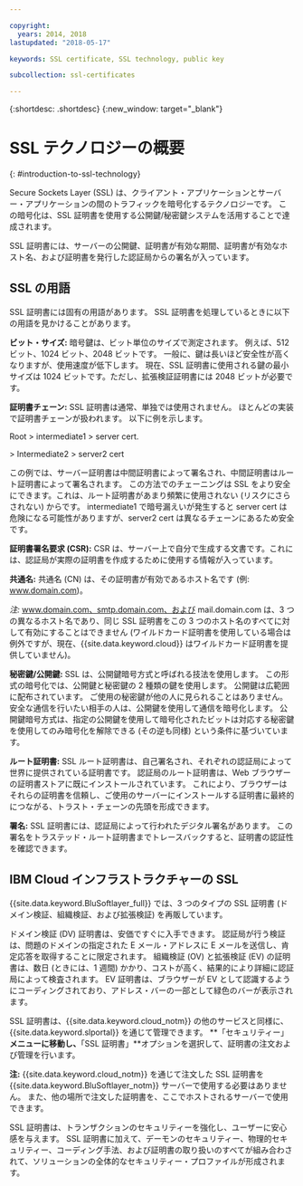 ```yaml
---

copyright:
  years: 2014, 2018
lastupdated: "2018-05-17"

keywords: SSL certificate, SSL technology, public key

subcollection: ssl-certificates

---
```


{:shortdesc: .shortdesc}
{:new_window: target="_blank"}

# SSL テクノロジーの概要
{: #introduction-to-ssl-technology}

Secure Sockets Layer (SSL) は、クライアント・アプリケーションとサーバー・アプリケーションの間のトラフィックを暗号化するテクノロジーです。 この暗号化は、SSL 証明書を使用する公開鍵/秘密鍵システムを活用することで達成されます。

SSL 証明書には、サーバーの公開鍵、証明書が有効な期間、証明書が有効なホスト名、および証明書を発行した認証局からの署名が入っています。

## SSL の用語

SSL 証明書には固有の用語があります。 SSL 証明書を処理しているときに以下の用語を見かけることがあります。

**ビット・サイズ:** 暗号鍵は、ビット単位のサイズで測定されます。 例えば、512 ビット、1024 ビット、2048 ビットです。 一般に、鍵は長いほど安全性が高くなりますが、使用速度が低下します。 現在、SSL 証明書に使用される鍵の最小サイズは 1024 ビットです。ただし、拡張検証証明書には 2048 ビットが必要です。

**証明書チェーン:** SSL 証明書は通常、単独では使用されません。 ほとんどの実装で証明書チェーンが扱われます。 以下に例を示します。

  Root > intermediate1 > server cert.

  \> Intermediate2 > server2 cert

この例では、サーバー証明書は中間証明書によって署名され、中間証明書はルート証明書によって署名されます。 この方法でのチェーニングは SSL をより安全にできます。これは、ルート証明書があまり頻繁に使用されない (リスクにさらされない) からです。 intermediate1 で暗号漏えいが発生すると server cert は危険になる可能性がありますが、server2 cert は異なるチェーンにあるため安全です。

**証明書署名要求 (CSR):** CSR は、サーバー上で自分で生成する文書です。これには、認証局が実際の証明書を作成するために使用する情報が入っています。

**共通名:** 共通名 (CN) は、その証明書が有効であるホスト名です (例: www.domain.com)。  

*注:* www.domain.com、smtp.domain.com、および mail.domain.com は、3 つの異なるホスト名であり、同じ SSL 証明書をこの 3 つのホスト名のすべてに対して有効にすることはできません (ワイルドカード証明書を使用している場合は例外ですが、現在、{{site.data.keyword.cloud}} はワイルドカード証明書を提供していません)。

**秘密鍵/公開鍵:** SSL は、公開鍵暗号方式と呼ばれる技法を使用します。 この形式の暗号化では、公開鍵と秘密鍵の 2 種類の鍵を使用します。 公開鍵は広範囲に配布されています。 ご使用の秘密鍵が他の人に見られることはありません。 安全な通信を行いたい相手の人は、公開鍵を使用して通信を暗号化します。 公開鍵暗号方式は、指定の公開鍵を使用して暗号化されたビットは対応する秘密鍵を使用してのみ暗号化を解除できる (その逆も同様) という条件に基づいています。

**ルート証明書:** SSL ルート証明書は、自己署名され、それぞれの認証局によって世界に提供されている証明書です。 認証局のルート証明書は、Web ブラウザーの証明書ストアに既にインストールされています。 これにより、ブラウザーはそれらの証明書を信頼し、ご使用のサーバーにインストールする証明書に最終的につながる、トラスト・チェーンの先頭を形成できます。

**署名:** SSL 証明書には、認証局によって行われたデジタル署名があります。 この署名をトラステッド・ルート証明書までトレースバックすると、証明書の認証性を確認できます。

## IBM Cloud インフラストラクチャーの SSL

{{site.data.keyword.BluSoftlayer_full}} では、3 つのタイプの SSL 証明書 (ドメイン検証、組織検証、および拡張検証) を再販しています。

ドメイン検証 (DV) 証明書は、安価ですぐに入手できます。 認証局が行う検証は、問題のドメインの指定された E メール・アドレスに E メールを送信し、肯定応答を取得することに限定されます。 組織検証 (OV) と拡張検証 (EV) の証明書は、数日 (ときには、1 週間) かかり、コストが高く、結果的により詳細に認証局によって検査されます。 EV 証明書は、ブラウザーが EV として認識するようにコーディングされており、アドレス・バーの一部として緑色のバーが表示されます。

SSL 証明書は、{{site.data.keyword.cloud_notm}} の他のサービスと同様に、{{site.data.keyword.slportal}} を通じて管理できます。 **「セキュリティー」**メニューに移動し、**「SSL 証明書」**オプションを選択して、証明書の注文および管理を行います。  

**注:** {{site.data.keyword.cloud_notm}} を通じて注文した SSL 証明書を {{site.data.keyword.BluSoftlayer_notm}} サーバーで使用する必要はありません。 また、他の場所で注文した証明書を、ここでホストされるサーバーで使用できます。

SSL 証明書は、トランザクションのセキュリティーを強化し、ユーザーに安心感を与えます。 SSL 証明書に加えて、デーモンのセキュリティー、物理的セキュリティー、コーディング手法、および証明書の取り扱いのすべてが組み合わされて、ソリューションの全体的なセキュリティー・プロファイルが形成されます。
